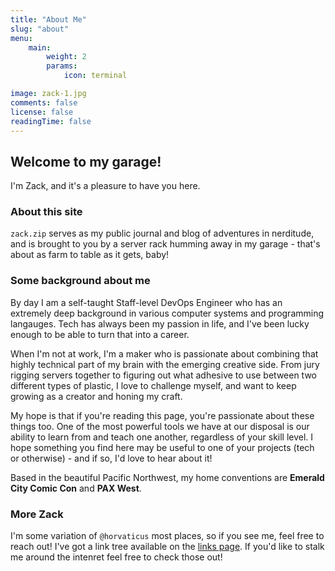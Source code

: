 ```yaml
---
title: "About Me"
slug: "about"
menu:
    main:
        weight: 2
        params: 
            icon: terminal

image: zack-1.jpg
comments: false
license: false
readingTime: false
---
```

## Welcome to my garage!

I'm Zack, and it's a pleasure to have you here.

### About this site
`zack.zip` serves as my public journal and blog of adventures in nerditude, and is brought to you by a server rack humming away in my garage - that's about as farm to table as it gets, baby!

### Some background about me

By day I am a self-taught Staff-level DevOps Engineer who has an extremely deep background in various computer systems and programming langauges. Tech has always been my passion in life, and I've been lucky enough to be able to turn that into a career.

When I'm not at work, I'm a maker who is passionate about combining that highly technical part of my brain with the emerging creative side. From jury rigging servers together to figuring out what adhesive to use between two different types of plastic, I love to challenge myself, and want to keep growing as a creator and honing my craft.

My hope is that if you're reading this page, you're passionate about these things too. One of the most powerful tools we have at our disposal is our ability to learn from and teach one another, regardless of your skill level. I hope something you find here may be useful to one of your projects (tech or otherwise) - and if so, I'd love to hear about it!

Based in the beautiful Pacific Northwest, my home conventions are <b>Emerald City Comic Con</b> and <b>PAX West</b>.

### More Zack
I'm some variation of `@horvaticus` most places, so if you see me, feel free to reach out! I've got a link tree available on the [links page](https://zack.zip/links/). If you'd like to stalk me around the intenret feel free to check those out!